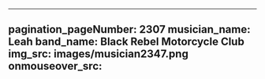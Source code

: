 ------
pagination_pageNumber: 2307
musician_name: Leah
band_name: Black Rebel Motorcycle Club
img_src: images/musician2347.png
onmouseover_src: 
------